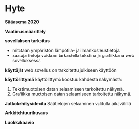 # Hyte 

**Sääasema 2020**

**Vaatimusmäärittely**

**sovelluksen tarkoitus**
 * mitataan ympäristön lämpötila- ja ilmankosteustietoja.
 * saatuja tietoja voidaan tarkastella tekstina ja grafiikkana web sovelluksessa.

**käyttäjät**
web sovellus on tarkoitettu julkiseen käyttöön

**käyttöliittymä**
käyttölittymä koostuu kahdesta näkymästä:

 1. Tekstimuotoisen datan selaamiseen tarkoitettu näkymä.
 2. Grafiikka muotoisen datan selaamiseen tarkoitettu näkymä.
 
**Jatkokehitysideoita**
Säätietojen selaaminen valitulla aikavälillä
 
**Arkkitehtuurikuvaus**


**Luokkakaavio**
